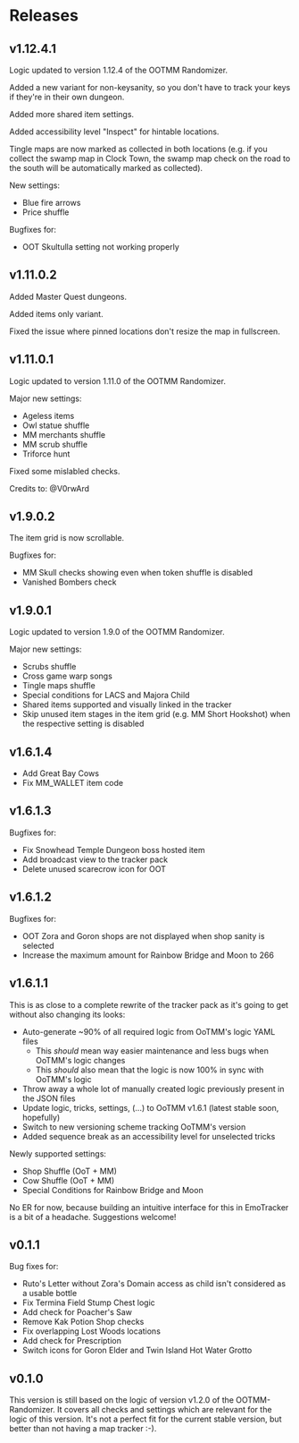 # Releases

## v1.12.4.1

Logic updated to version 1.12.4 of the OOTMM Randomizer.

Added a new variant for non-keysanity, so you don't have to track your keys if they're in their own dungeon.

Added more shared item settings.

Added accessibility level "Inspect" for hintable locations.

Tingle maps are now marked as collected in both locations (e.g. if you collect the swamp map in Clock Town, the swamp map check on the road to the south will be automatically marked as collected). 

New settings:

- Blue fire arrows
- Price shuffle

Bugfixes for:

- OOT Skultulla setting not working properly

## v1.11.0.2

Added Master Quest dungeons.

Added items only variant.

Fixed the issue where pinned locations don't resize the map in fullscreen.
## v1.11.0.1

Logic updated to version 1.11.0 of the OOTMM Randomizer.

Major new settings:

- Ageless items
- Owl statue shuffle
- MM merchants shuffle
- MM scrub shuffle
- Triforce hunt

Fixed some mislabled checks.

Credits to: @V0rwArd

## v1.9.0.2

The item grid is now scrollable.

Bugfixes for:

- MM Skull checks showing even when token shuffle is disabled
- Vanished Bombers check

## v1.9.0.1

Logic updated to version 1.9.0 of the OOTMM Randomizer.

Major new settings:

- Scrubs shuffle
- Cross game warp songs
- Tingle maps shuffle
- Special conditions for LACS and Majora Child
- Shared items supported and visually linked in the tracker
- Skip unused item stages in the item grid (e.g. MM Short Hookshot) when the respective setting is disabled
## v1.6.1.4

- Add Great Bay Cows
- Fix MM_WALLET item code
## v1.6.1.3

Bugfixes for:

- Fix Snowhead Temple Dungeon boss hosted item
- Add broadcast view to the tracker pack
- Delete unused scarecrow icon for OOT
## v1.6.1.2

Bugfixes for:

- OOT Zora and Goron shops are not displayed when shop sanity is selected
- Increase the maximum amount for Rainbow Bridge and Moon to 266
## v1.6.1.1

This is as close to a complete rewrite of the tracker pack as it's going to get without also changing its looks:

- Auto-generate ~90% of all required logic from OoTMM's logic YAML files
  - This _should_ mean way easier maintenance and less bugs when OoTMM's logic changes
  - This _should_ also mean that the logic is now 100% in sync with OoTMM's logic
- Throw away a whole lot of manually created logic previously present in the JSON files
- Update logic, tricks, settings, (...) to OoTMM v1.6.1 (latest stable soon, hopefully)
- Switch to new versioning scheme tracking OoTMM's version
- Added sequence break as an accessibility level for unselected tricks

Newly supported settings:
- Shop Shuffle (OoT + MM)
- Cow Shuffle (OoT + MM)
- Special Conditions for Rainbow Bridge and Moon

No ER for now, because building an intuitive interface for this in EmoTracker is a bit of a headache. Suggestions welcome!

## v0.1.1

Bug fixes for:

- Ruto's Letter without Zora's Domain access as child isn't considered as a usable bottle
- Fix Termina Field Stump Chest logic
- Add check for Poacher's Saw
- Remove Kak Potion Shop checks
- Fix overlapping Lost Woods locations
- Add check for Prescription
- Switch icons for Goron Elder and Twin Island Hot Water Grotto

## v0.1.0

This version is still based on the logic of version v1.2.0 of the OOTMM-Randomizer. It covers all checks and settings which are relevant for the logic of this version. It's not a perfect fit for the current stable version, but better than not having a map tracker :-).